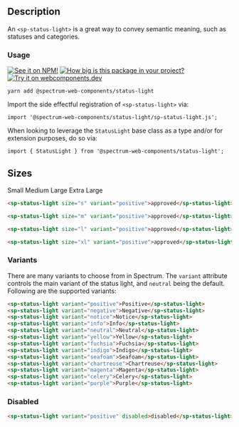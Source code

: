 ## Description

An `<sp-status-light>` is a great way to convey semantic meaning, such as statuses and categories.

### Usage

[![See it on NPM!](https://img.shields.io/npm/v/@spectrum-web-components/status-light?style=for-the-badge)](https://www.npmjs.com/package/@spectrum-web-components/status-light)
[![How big is this package in your project?](https://img.shields.io/bundlephobia/minzip/@spectrum-web-components/status-light?style=for-the-badge)](https://bundlephobia.com/result?p=@spectrum-web-components/status-light)
[![Try it on webcomponents.dev](https://img.shields.io/badge/Try%20it%20on-webcomponents.dev-green?style=for-the-badge)](https://webcomponents.dev/edit/collection/fO75441E1Q5ZlI0e9pgq/9rvftzUUo2pNorfAypRl/src/index.stories.js)

```
yarn add @spectrum-web-components/status-light
```

Import the side effectful registration of `<sp-status-light>` via:

```
import '@spectrum-web-components/status-light/sp-status-light.js';
```

When looking to leverage the `StatusLight` base class as a type and/or for extension purposes, do so via:

```
import { StatusLight } from '@spectrum-web-components/status-light';
```

## Sizes

<sp-tabs selected="m">
    <sp-tab value="s">Small</sp-tab>
    <sp-tab value="m">Medium</sp-tab>
    <sp-tab value="l">Large</sp-tab>
    <sp-tab value="xl">Extra Large</sp-tab>
</sp-tabs>

<div class="tabs--s">

```html
<sp-status-light size="s" variant="positive">approved</sp-status-light>
```

</div>

<div class="tabs--m">

```html
<sp-status-light size="m" variant="positive">approved</sp-status-light>
```

</div>

<div class="tabs--l">

```html
<sp-status-light size="l" variant="positive">approved</sp-status-light>
```

</div>

<div class="tabs--xl">

```html
<sp-status-light size="xl" variant="positive">approved</sp-status-light>
```

</div>

### Variants

There are many variants to choose from in Spectrum. The `variant`
attribute controls the main variant of the status light, and `neutral` being the default. Following are the supported variants:

```html
<sp-status-light variant="positive">Positive</sp-status-light>
<sp-status-light variant="negative">Negative</sp-status-light>
<sp-status-light variant="notice">Notice</sp-status-light>
<sp-status-light variant="info">Info</sp-status-light>
<sp-status-light variant="neutral">Neutral</sp-status-light>
<sp-status-light variant="yellow">Yellow</sp-status-light>
<sp-status-light variant="fuchsia">Fuchsia</sp-status-light>
<sp-status-light variant="indigo">Indigo</sp-status-light>
<sp-status-light variant="seafoam">Seafoam</sp-status-light>
<sp-status-light variant="chartreuse">Chartreuse</sp-status-light>
<sp-status-light variant="magenta">Magenta</sp-status-light>
<sp-status-light variant="celery">Celery</sp-status-light>
<sp-status-light variant="purple">Purple</sp-status-light>
```

### Disabled

```html
<sp-status-light variant="positive" disabled>disabled</sp-status-light>
```

<script type="module">
    import '@spectrum-web-components/status-light/sp-status-light.js';
</script>
